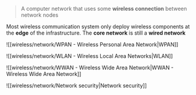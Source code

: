 > A computer network that uses some **wireless connection** between network nodes

Most wireless communication system only deploy wireless components at the **edge** of the infrastructure. The **core network** is still a **wired network**

![[wireless/network/WPAN - Wireless Personal Area Network|WPAN]]

![[wireless/network/WLAN - Wireless Local Area Networks|WLAN]]

![[wireless/network/WWAN - Wireless Wide Area Network|WWAN - Wireless Wide Area Network]]


![[wireless/network/Network security|Network security]]

